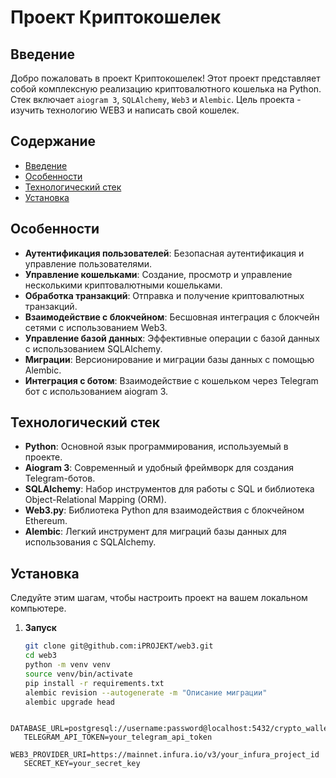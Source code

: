 # Проект Криптокошелек

## Введение

Добро пожаловать в проект Криптокошелек! Этот проект представляет собой комплексную реализацию криптовалютного кошелька на Python. Стек включает `aiogram 3`, `SQLAlchemy`, `Web3` и `Alembic`. Цель проекта - изучить технологию WEB3 и написать свой кошелек.

## Содержание

- [Введение](#введение)
- [Особенности](#особенности)
- [Технологический стек](#технологический-стек)
- [Установка](#установка)

## Особенности

- **Аутентификация пользователей**: Безопасная аутентификация и управление пользователями.
- **Управление кошельками**: Создание, просмотр и управление несколькими криптовалютными кошельками.
- **Обработка транзакций**: Отправка и получение криптовалютных транзакций.
- **Взаимодействие с блокчейном**: Бесшовная интеграция с блокчейн сетями с использованием Web3.
- **Управление базой данных**: Эффективные операции с базой данных с использованием SQLAlchemy.
- **Миграции**: Версионирование и миграции базы данных с помощью Alembic.
- **Интеграция с ботом**: Взаимодействие с кошельком через Telegram бот с использованием aiogram 3.

## Технологический стек

- **Python**: Основной язык программирования, используемый в проекте.
- **Aiogram 3**: Современный и удобный фреймворк для создания Telegram-ботов.
- **SQLAlchemy**: Набор инструментов для работы с SQL и библиотека Object-Relational Mapping (ORM).
- **Web3.py**: Библиотека Python для взаимодействия с блокчейном Ethereum.
- **Alembic**: Легкий инструмент для миграций базы данных для использования с SQLAlchemy.

## Установка

Следуйте этим шагам, чтобы настроить проект на вашем локальном компьютере.

1. **Запуск**

   ```bash
   git clone git@github.com:iPROJEKT/web3.git
   cd web3
   python -m venv venv
   source venv/bin/activate
   pip install -r requirements.txt
   alembic revision --autogenerate -m "Описание миграции"
   alembic upgrade head

```env
   DATABASE_URL=postgresql://username:password@localhost:5432/crypto_wallet
   TELEGRAM_API_TOKEN=your_telegram_api_token
   WEB3_PROVIDER_URI=https://mainnet.infura.io/v3/your_infura_project_id
   SECRET_KEY=your_secret_key

